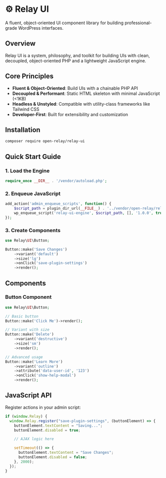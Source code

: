 # ⚙️ Relay UI

A fluent, object-oriented UI component library for building professional-grade WordPress interfaces.

## Overview

Relay UI is a system, philosophy, and toolkit for building UIs with clean, decoupled, object-oriented PHP and a lightweight JavaScript engine.

## Core Principles

- **Fluent & Object-Oriented**: Build UIs with a chainable PHP API
- **Decoupled & Performant**: Static HTML skeleton with minimal JavaScript (<1KB)
- **Headless & Unstyled**: Compatible with utility-class frameworks like Tailwind CSS
- **Developer-First**: Built for extensibility and customization

## Installation

```bash
composer require open-relay/relay-ui
```

## Quick Start Guide

### 1. Load the Engine

```php
require_once __DIR__ . '/vendor/autoload.php';
```

### 2. Enqueue JavaScript

```php
add_action('admin_enqueue_scripts', function() {
    $script_path = plugin_dir_url(__FILE__) . '../vendor/open-relay/relay-ui/assets/js/relay-ui.js';
    wp_enqueue_script('relay-ui-engine', $script_path, [], '1.0.0', true);
});
```

### 3. Create Components

```php
use Relay\UI\Button;

Button::make('Save Changes')
    ->variant('default')
    ->size('lg')
    ->onClick('save-plugin-settings')
    ->render();
```

## Components

### Button Component

```php
use Relay\UI\Button;

// Basic button
Button::make('Click Me')->render();

// Variant with size
Button::make('Delete')
    ->variant('destructive')
    ->size('sm')
    ->render();

// Advanced usage
Button::make('Learn More')
    ->variant('outline')
    ->attribute('data-user-id', '123')
    ->onClick('show-help-modal')
    ->render();
```

## JavaScript API

Register actions in your admin script:

```javascript
if (window.Relay) {
  window.Relay.register("save-plugin-settings", (buttonElement) => {
    buttonElement.textContent = "Saving...";
    buttonElement.disabled = true;

    // AJAX logic here

    setTimeout(() => {
      buttonElement.textContent = "Save Changes";
      buttonElement.disabled = false;
    }, 2000);
  });
}
```
